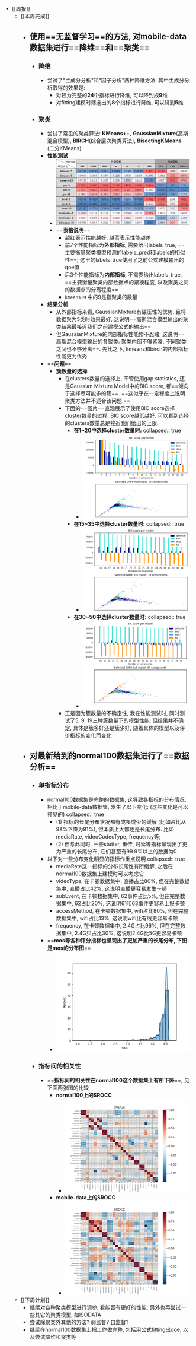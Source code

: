 - [[周报]]
	- [[本周完成]]
		- ## 使用==无监督学习==的方法, 对mobile-data数据集进行==降维==和==聚类==
			- ### 降维
				- 尝试了"主成分分析"和"因子分析"两种降维方法. 其中主成分分析取得的效果是:
					- 对较为完整的**24**个指标进行降维, 可以降到成**9**维
					- 对fitting建模时筛选出的**8**个指标进行降维, 可以降到**5**维
			- ### 聚类
				- 尝试了常见的聚类算法: **KMeans++**, **GaussianMixture**(高斯混合模型), **BIRCH**(综合层次聚类算法), **BisectingKMeans** (二分KMeans)
				- **性能测试**
					- ![image.png](../assets/image_1668340897717_0.png)
					- ==**表格说明**==
						- 越红表示性能越好, 越蓝表示性能越差
						- 前7个性能指标为**外部指标**, 需要给出labels_true, ==主要衡量聚类模型预测的labels_pred和labels的相似性==; 这里的labels_true使用了之前公式建模输出的qoe值
						- 后3个性能指标为**内部指标**, 不需要给出labels_true, ==主要衡量聚类内部数据点的紧凑程度, 以及聚类之间的数据点的分离程度==
						- `kmeans-9` 中的9是指聚类的数量
				- **结果分析**
					- 从外部指标来看, GaussianMixture有碾压性的优势, 且将数据聚为5类时效果最好, 这说明==高斯混合模型输出的聚类结果最接近我们之前建模公式的输出==
					- 但GaussianMixture的内部指标性能惨不忍睹; 这说明==高斯混合模型输出的各聚类: 聚类内部不够紧凑, 不同聚类之间也不够分离==. 先比之下, kmeans和birch的内部指标性能更为优秀
				- ==**问题**==
					- **簇数量的选择**
						- 在clusters数量的选择上, 不管使用gap statistics, 还是Gaussian Mixture Model中的BIC score, 都==倾向于选择尽可能多的簇==. ==这似乎在一定程度上说明聚类方法并不适合该问题.==
						- 下面的==图片==直观展示了使用BIC score选择cluster数量的过程, BIC score越低越好. 可以看到选择的clusters数量总是接近我们给出的上限.
							- **在1~20中选择cluster数量时:**
							  collapsed:: true
								- ![image.png](../assets/image_1668341927998_0.png)
							- **在15~35中选择cluster数量时:**
							  collapsed:: true
								- ![image.png](../assets/image_1668341961129_0.png)
							- **在30~50中选择cluster数量时:**
							  collapsed:: true
								- ![image.png](../assets/image_1668341977405_0.png)
						- 正是因为簇数量的不确定性, 我在性能测试时, 同时测试了5, 9, 19三种簇数量下的模型性能, 但结果并不确定, 具体是簇多好还是簇少好, 随着具体的模型以及评价指标的变化而变化
		- ## 对最新给到的normal100数据集进行了==数据分析==
			- ### 单指标分布
				- normal100数据集是完整的数据集, 这导致各指标的分布情况, 相比于mobile-data数据集, 发生了以下变化: (这些变化是可以预见的)
				  collapsed:: true
					- (1) 指标的长尾分布状况都有或多或少的缓解 (比如占比从98%下降为91%), 但本质上大都还是长尾分布. 比如mediaRate, videoCodecType, frequency等;
					- (2) 但与此同时, 一些stutter, 重传, 时延等指标呈现出了更为严重的长尾分布, 它们甚至有99.9%以上的数据为0
				- 以下对一些分布变化明显的指标作重点说明
				  collapsed:: true
					- mediaRate这一指标的分布长尾性有所缓解, 之后在normal100数据集上建模时可以考虑它
					- videoType, 在卡顿数据集中, 直播占比80%, 但在完整数据集中, 直播占比42%, 这说明直播更容易发生卡顿
					- subEvent, 在卡顿数据集中, 62事件占比5%, 但在完整数据集中, 62占比20%, 这说明61和63事件更容易上报卡顿
					- accessMethod, 在卡顿数据集中, wifi占比80%, 但在完整数据集中, wifi占比13%, 这说明wifi比有线更容易卡顿
					- frequency, 在卡顿数据集中, 2.4G占比96%, 但在完整数据集中, 2.4G只占比30%, 这说明2.4G比5G更容易卡顿
				- ==**mos等各种评分指标也呈现出了更加严重的长尾分布, 下图是mos的分布图**==
					- ![image.png](../assets/image_1668342143351_0.png)
			- ### 指标间的相关性
				- ==**指标间的相关性在normal100这个数据集上有所下降**==, 见下面两张图的比较
					- **normal100上的SROCC**
						- ![image.png](../assets/image_1668342816432_0.png)
					- **mobile-data上的SROCC**
						- ![image.png](../assets/image_1668342851499_0.png)
	- [[下周计划]]
		- 继续对各种聚类模型进行调参, 看能否有更好的性能; 另外也再尝试一些其它的聚类模型, 如ISODATA
		- 尝试除聚类外其他的方法? 弱监督? 自监督?
		- 继续在normal100数据集上把工作做完整, 包括用公式fitting出qoe, 以及尝试降维和聚类等